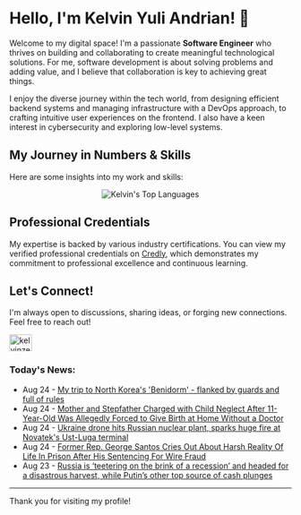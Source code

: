 # Hello, I'm Kelvin Yuli Andrian! 👋

Welcome to my digital space! I'm a passionate **Software Engineer** who thrives on building and collaborating to create meaningful technological solutions. For me, software development is about solving problems and adding value, and I believe that collaboration is key to achieving great things.

I enjoy the diverse journey within the tech world, from designing efficient backend systems and managing infrastructure with a DevOps approach, to crafting intuitive user experiences on the frontend. I also have a keen interest in cybersecurity and exploring low-level systems.

## My Journey in Numbers & Skills

Here are some insights into my work and skills:

<p align="center">
  <img src="https://github-readme-stats.vercel.app/api/top-langs/?username=kelvinzer0&layout=compact&theme=radical" alt="Kelvin's Top Languages" />
</p>

## Professional Credentials

My expertise is backed by various industry certifications. You can view my verified professional credentials on [Credly](https://www.credly.com/users/kelvin-yuli-andrian/badges), which demonstrates my commitment to professional excellence and continuous learning.

## Let's Connect!

I'm always open to discussions, sharing ideas, or forging new connections. Feel free to reach out!

<p align="left">
    <a href="https://linkedin.com/in/kelvinzero" target="blank"><img align="center" src="https://cdn.jsdelivr.net/npm/simple-icons@3.0.1/icons/linkedin.svg" alt="kelvinzero" height="30" width="40" /></a>
</p>

### Today's News:

<!-- feed start -->
- Aug 24 - [My trip to North Korea's 'Benidorm' - flanked by guards and full of rules](https://www.yahoo.com/news/articles/trip-north-koreas-benidorm-flanked-230559255.html)
- Aug 24 - [Mother and Stepfather Charged with Child Neglect After 11-Year-Old Was Allegedly Forced to Give Birth at Home Without a Doctor](https://www.yahoo.com/news/articles/mother-stepfather-charged-child-neglect-035443151.html)
- Aug 24 - [Ukraine drone hits Russian nuclear plant, sparks huge fire at Novatek's Ust-Luga terminal](https://www.yahoo.com/news/articles/ukraine-drone-attack-causes-fire-013649221.html)
- Aug 24 - [Former Rep. George Santos Cries Out About Harsh Reality Of Life In Prison After His Sentencing For Wire Fraud](https://www.yahoo.com/news/articles/former-rep-george-santos-cries-001509465.html)
- Aug 23 - [Russia is ‘teetering on the brink of a recession’ and headed for a disastrous harvest, while Putin’s other top source of cash plunges](https://finance.yahoo.com/news/russia-teetering-brink-recession-headed-221324804.html)
<!-- feed end -->

---

Thank you for visiting my profile!
